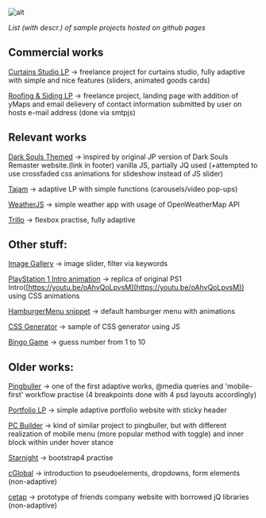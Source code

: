 ![alt](https://i.imgur.com/5xWNTdu.jpg)

*List (with descr.) of sample projects hosted on github pages*

Commercial works
--------------

[Curtains Studio LP](https://castchise.github.io/studio_curtains/index.html) -> freelance project for curtains studio, fully adaptive with simple and nice features (sliders, animated goods cards) 

[Roofing & Siding LP](https://castchise.github.io/mkif/index.html) -> freelance project, landing page with addition of yMaps and email delievery of contact information submitted by user on hosts e-mail address (done via smtpjs)  


Relevant works
--------------

[Dark Souls Themed](https://castchise.github.io/ds/index.html) -> inspired by original JP version of Dark Souls Remaster website.(link in footer)
vanilla JS, partially JQ used (+attempted to use crossfaded css animations for slideshow instead of JS slider)

[Tajam](https://castchise.github.io/tajam/index.html) -> adaptive LP with simple functions (carousels/video pop-ups)

[WeatherJS](https://castchise.github.io/weatherapp/index.html) -> simple weather app with usage of OpenWeatherMap API

[Trillo](https://castchise.github.io/trillo/) -> flexbox practise, fully adaptive

Other stuff:
------------

[Image Gallery](https://castchise.github.io/img_gallery/index.html) -> image slider, filter via keywords 

[PlayStation 1 Intro animation](https://castchise.github.io/ps-intro/index.html) -> replica of original PS1 Intro([https://youtu.be/oAhvQoLpvsM](https://youtu.be/oAhvQoLpvsM)) using CSS animations

[HamburgerMenu snippet](https://castchise.github.io/hamburger_menu/index.html) -> default hamburger menu with animations

[CSS Generator](https://castchise.github.io/cssgen/index.html) -> sample of CSS generator using JS

[Bingo Game](https://castchise.github.io/bingo/index.html) -> guess number from 1 to 10

Older works:
------------

[Pingbuller](https://castchise.github.io/pingbuller/index.html) -> one of the first adaptive works, @media queries and 'mobile-first' workflow practise (4 breakpoints done with 4 psd layouts accordingly)

[Portfolio LP](https://castchise.github.io/qiwi/index.html) -> simple adaptive portfolio website with sticky header

[PC Builder](https://castchise.github.io/pcbuilder/index.htm) -> kind of similar project to pingbuller, but with different realization of mobile menu (more popular method with toggle) and inner block within under hover stance 

[Starnight](https://castchise.github.io/starnight_wip/index.htm) -> bootstrap4 practise

[cGlobal](https://castchise.github.io/cglob_proj/index.htm) -> introduction to pseudoelements, dropdowns, form elements (non-adaptive)

[cetap](https://castchise.github.io/cetapwip/index.htm) -> prototype of friends company website with borrowed jQ libraries (non-adaptive)

